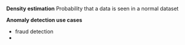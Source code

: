 **Density estimation**
Probability that a data is seen in a normal dataset

**Anomaly detection use cases**
- fraud detection
- 
